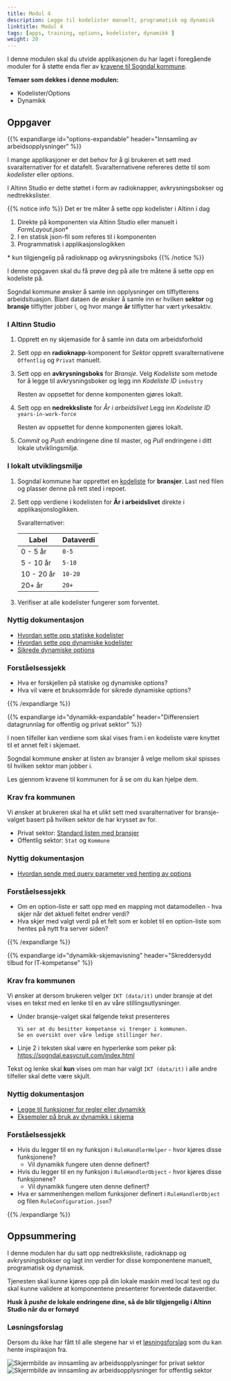 ```yaml
---
title: Modul 4
description: Legge til kodelister manuelt, programatisk og dynamisk
linktitle: Modul 4
tags: [apps, training, options, kodelister, dynamikk ]
weight: 20
---
```


I denne modulen skal du utvide applikasjonen du har laget i foregående moduler for å støtte enda fler av [kravene til Sogndal kommune](../case/#krav-fra-kommunen).

**Temaer som dekkes i denne modulen:**

- Kodelister/Options
- Dynamikk

## Oppgaver

{{% expandlarge id="options-expandable" header="Innsamling av arbeidsopplysninger" %}}

I mange applikasjoner er det behov for å gi brukeren et sett med svaralternativer for et datafelt.
Svaralternativene  refereres dette til som _kodelister_ eller _options_.

I Altinn Studio er dette støttet i form av radioknapper, avkrysningsbokser og nedtrekkslister.

{{% notice info %}}
Det er tre måter å sette opp kodelister i Altinn i dag
 1. Direkte på komponenten via Altinn Studio eller manuelt i _FormLayout.json_\*
 2. I en statisk json-fil som referes til i komponenten
 3. Programmatisk i applikasjonslogikken

   \* kun tilgjengelig på radioknapp og avkrysningsboks
{{% /notice %}}

I denne oppgaven skal du få prøve deg på alle tre måtene å sette opp en kodeliste på.


Sogndal kommune ønsker å samle inn opplysninger om tilflytterens arbeidsituasjon. Blant dataen de ønsker å samle inn er hvilken **sektor** og **bransje** tilflytter jobber i, og hvor mange **år** tilflytter har vært yrkesaktiv.


### I Altinn Studio

1. Opprett en ny skjemaside for å samle inn data om arbeidsforhold

2. Sett opp en **radioknapp**-komponent for _Sektor_ opprett svaralternativene `Offentlig` og `Privat` manuelt.

3. Sett opp en **avkrysningsboks** for _Bransje_.
   Velg _Kodeliste_ som metode for å legge til avkrysningsboker og legg inn _Kodeliste ID_ `industry`

   Resten av oppsettet for denne komponenten gjøres lokalt.

4. Sett opp en **nedrekksliste** for _År i arbeidslivet_
   Legg inn _Kodeliste ID_ `years-in-work-force`

   Resten av oppsettet for denne komponenten gjøres lokalt.

5. _Commit_ og _Push_ endringene dine til master,
og _Pull_ endringene i ditt lokale utviklingsmiljø.

### I lokalt utviklingsmiljø

1. Sogndal kommune har opprettet en [kodeliste](../industry.json)  for **bransjer**. Last ned filen og plasser denne på rett sted i repoet.

2. Sett opp verdiene i kodelisten for **År i arbeidslivet** direkte i applikasjonslogikken.

   Svaralternativer:

   Label      | Dataverdi
   -----------|----------
   0 - 5 år   | `0-5`
   5 - 10 år  | `5-10`
   10 - 20 år | `10-20`
   20+ år     | `20+`

3. Verifiser at alle kodelister fungerer som forventet.

### Nyttig dokumentasjon

- [Hvordan sette opp statiske kodelister](/nb/app/development/data/options/#statisk-kodeliste-fra-app-repo)
- [Hvordan sette opp dynamiske kodelister](/nb/app/development/data/options/#dynamisk-kodeliste-generert-runtime)
- [Sikrede dynamiske options](/nb/app/development/data/options/#sikrede-dynamiske-kodelister)

### Forståelsessjekk
- Hva er forskjellen på statiske og dynamiske options?
- Hva vil være et bruksområde for sikrede dynamiske options?

{{% /expandlarge %}}


{{% expandlarge id="dynamikk-expandable" header="Differensiert datagrunnlag for offentlig og privat sektor" %}}

I noen tilfeller kan verdiene som skal vises fram i en kodeliste være knyttet til et annet felt i skjemaet.

Sogndal kommune ønsker at listen av bransjer å velge mellom skal spisses til hvilken sektor man jobber i.

Les gjennom kravene til kommunen for å se om du kan hjelpe dem.

### Krav fra kommunen

Vi ønsker at brukeren skal ha et ulikt sett med svaralternativer for bransje-valget
basert på hvilken sektor de har krysset av for.

- Privat sektor: [Standard listen med bransjer](../industry.json)
- Offentlig sektor: `Stat` og `Kommune`

### Nyttig dokumentasjon
- [Hvordan sende med query parameter ved henting av options](/nb/app/development/data/options/#sende-med-query-parametere-ved-henting-av-options)

### Forståelsessjekk
- Om en option-liste er satt opp med en mapping mot datamodellen - hva skjer når det aktuell feltet endrer verdi?
- Hva skjer med valgt verdi på et felt som er koblet til en option-liste som hentes på nytt fra server siden?

{{% /expandlarge %}}

{{% expandlarge id="dynamikk-skjemavisning" header="Skreddersydd tilbud for IT-kompetanse" %}}

### Krav fra kommunen

Vi ønsker at dersom brukeren velger `IKT (data/it)` under bransje at det vises en tekst med en lenke til en av våre stillingsutlysninger.

- Under bransje-valget skal følgende tekst presenteres

    ```rich
    Vi ser at du besitter kompetanse vi trenger i kommunen.
    Se en oversikt over våre ledige stillinger her.
    ```

- Linje 2 i teksten skal være en hyperlenke som peker på:
https://sogndal.easycruit.com/index.html

Tekst og lenke skal **kun** vises om man har valgt `IKT (data/it)` i alle andre tilfeller skal dette være skjult.

### Nyttig dokumentasjon
- [Legge til funksjoner for regler eller dynamikk](/nb/app/development/logic/dynamic/#legg-tilrediger-funksjoner-for-beregninger-eller-visskjul)
- [Eksempler på bruk av dynamikk i skjema](/nb/app/development/logic/dynamic/#eksempel-på-bruk-av-dynamikk-i-skjema)

### Forståelsessjekk
- Hvis du legger til en ny funksjon i `RuleHandlerHelper` - hvor kjøres disse funksjonene?
  - Vil dynamikk fungere uten denne definert?
- Hvis du legger til en ny funksjon i `RuleHandlerObject` - hvor kjøres disse funksjonene?
  - Vil dynamikk fungere uten denne definert?
- Hva er sammenhengen mellom funksjoner definert i `RuleHandlerObject` og filen `RuleConfiguration.json`?

{{% /expandlarge %}}

## Oppsummering

I denne modulen har du satt opp nedtrekksliste, radioknapp og avkrysningsbokser og lagt inn verdier for disse komponentene manuelt, programatisk og dynamisk.

Tjenesten skal kunne kjøres opp på din lokale maskin med local test
og du skal kunne validere at komponentene presenterer forventede dataverdier.

**Husk å _pushe_ de lokale endringene dine, så de blir tilgjengelig i Altinn Studio når du er fornøyd**

### Løsningsforslag
Dersom du ikke har fått til alle stegene har vi et [løsningsforslag](https://altinn.studio/repos/ttd/tilflytter-sogndal-lf/src/branch/bolk/4) som du kan hente inspirasjon fra.

![Skjermbilde av innsamling av arbeidsopplysninger for privat sektor](/app/app-dev-course/modul4/arbeidsopplysninger-privat-screenshot.png "Skjermbilde av innsamling av arbeidsopplysninger for privat sektor")
![Skjermbilde av innsamling av arbeidsopplysninger for offentlig sektor](/app/app-dev-course/modul4/arbeidsopplysninger-offentlig-screenshot.png "Skjermbilde av innsamling av arbeidsopplysninger for offentlig sektor")